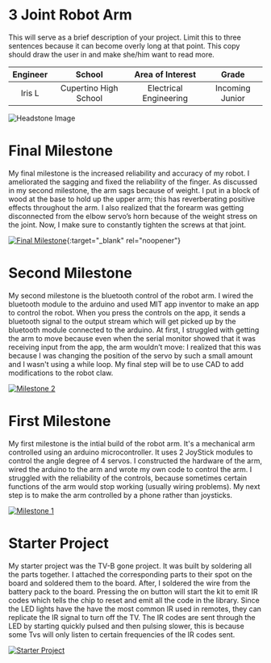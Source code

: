 ﻿# 3 Joint Robot Arm
 This will serve as a brief description of your project. Limit this to three sentences because it can become overly long at that point. This copy should draw the user in and make she/him want to read more.

| **Engineer** | **School** | **Area of Interest** | **Grade** |
|:--:|:--:|:--:|:--:|
| Iris L | Cupertino High School | Electrical Engineering | Incoming Junior

![Headstone Image](https://lh3.googleusercontent.com/pw/AM-JKLV1okJBQh46SrIY04dHZVOPCErHlMNZmcqjk32wdhE-ONEAzk2WopgYckMXj_rMQaAgVq3SWizMVCSz4quvyhtDRHNfJM6bbsMmk1r2ibK8cT_CKErlF5J4iMrjCaddnmcATCEmZwx7DIMvD8XK8qdu=w1432-h1430-no?authuser=0 "Headstone Image")
  
# Final Milestone
My final milestone is the increased reliability and accuracy of my robot. I ameliorated the sagging and fixed the reliability of the finger. As discussed in my second milestone, the arm sags because of weight. I put in a block of wood at the base to hold up the upper arm; this has reverberating positive effects throughout the arm. I also realized that the forearm was getting disconnected from the elbow servo’s horn because of the weight stress on the joint. Now, I make sure to constantly tighten the screws at that joint. 

[![Final Milestone](https://res.cloudinary.com/marcomontalbano/image/upload/v1612573869/video_to_markdown/images/youtube--F7M7imOVGug-c05b58ac6eb4c4700831b2b3070cd403.jpg )](https://www.youtube.com/watch?v=F7M7imOVGug&feature=emb_logo "Final Milestone"){:target="_blank" rel="noopener"}

# Second Milestone
My second milestone is the bluetooth control of the robot arm. I wired the bluetooth module to the arduino and used MIT app inventor to make an app to control the robot. When you press the controls on the app, it sends a bluetooth signal to the output stream which will get picked up by the bluetooth module connected to the arduino. At first, I struggled with getting the arm to move because even when the serial monitor showed that it was receiving input from the app, the arm wouldn’t move: I realized that this was because I was changing the position of the servo by such a small amount and I wasn't using a while loop. My final step will be to use CAD to add modifications to the robot claw.

[![Milestone 2](https://res.cloudinary.com/marcomontalbano/image/upload/v1657555050/video_to_markdown/images/youtube--ozmbDmUGIKc-c05b58ac6eb4c4700831b2b3070cd403.jpg)](https://youtu.be/ozmbDmUGIKc "Milestone 2")

# First Milestone
My first milestone is the intial build of the robot arm. It's a mechanical arm controlled using an arduino microcontroller. It uses 2 JoyStick modules to control the angle degree of 4 servos. I constructed the hardware of the arm, wired the arduino to the arm and wrote my own code to control the arm. I struggled with the reliability of the controls, because sometimes certain functions of the arm would stop working (usually wiring problems). My next step is to make the arm controlled by a phone rather than joysticks.


[![Milestone 1](https://res.cloudinary.com/marcomontalbano/image/upload/v1656701394/video_to_markdown/images/youtube--RRw7JbEgCWA-c05b58ac6eb4c4700831b2b3070cd403.jpg)](https://youtu.be/RRw7JbEgCWA "Milestone 1")

# Starter Project
  

My starter project was the TV-B gone project. It was built by soldering all the parts together. I attached the corresponding parts to their spot on the board and soldered them to the board. After, I soldered the wire from the battery pack to the board. Pressing the on button will start the kit to emit IR codes which tells the chip to reset and emit all the code in the library. Since the LED lights have the have the most common IR used in remotes, they can replicate the IR signal to turn off the TV. The IR codes are sent through the LED by starting quickly pulsed and then pulsing slower, this is because some Tvs will only listen to certain frequencies of the IR codes sent.



[![Starter Project](https://i3.ytimg.com/vi/B9ZocvpEhuI/maxresdefault.jpg)](https://youtu.be/B9ZocvpEhuI "Starter Project")
